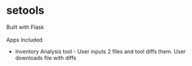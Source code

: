 # setools
Built with Flask<br><br>
Apps Included<br>
- Inventory Analysis tool - User inputs 2 files and tool diffs them. User downloads file with diffs
